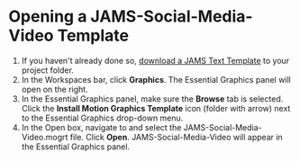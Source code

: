 # Opening a JAMS-Social-Media-Video Template

1. If you haven't already done so, [download a JAMS Text Template](/setting-up-your-project/downloading-the-jams-text-template-to-your-project-folder.md) to your project folder.
2. In the Workspaces bar, click **Graphics**. The Essential Graphics panel will open on the right.
3. In the Essential Graphics panel, make sure the **Browse** tab is selected. Click the **Install Motion Graphics Template** icon \(folder with arrow\) next to the Essential Graphics drop-down menu.
4. In the Open box, navigate to and select the JAMS-Social-Media-Video.mogrt file. Click **Open**. JAMS-Social-Media-Video will appear in the Essential Graphics panel.



